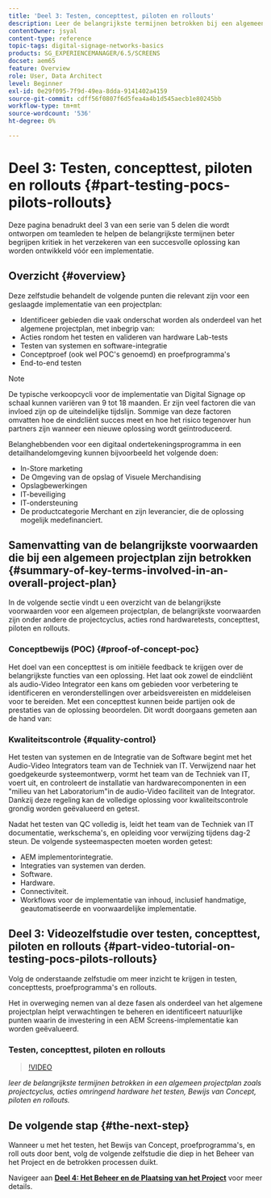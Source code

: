 ```yaml
---
title: 'Deel 3: Testen, concepttest, piloten en rollouts'
description: Leer de belangrijkste termijnen betrokken bij een algemeen projectplan zoals projectcyclus, acties omringend hardware het testen, Conceptproef, piloten, en rollouts.
contentOwner: jsyal
content-type: reference
topic-tags: digital-signage-networks-basics
products: SG_EXPERIENCEMANAGER/6.5/SCREENS
docset: aem65
feature: Overview
role: User, Data Architect
level: Beginner
exl-id: 0e29f095-7f9d-49ea-8dda-9141402a4159
source-git-commit: cdff56f0807f6d5fea4a4b1d545aecb1e80245bb
workflow-type: tm+mt
source-wordcount: '536'
ht-degree: 0%

---
```


# Deel 3: Testen, concepttest, piloten en rollouts {#part-testing-pocs-pilots-rollouts}

Deze pagina benadrukt deel 3 van een serie van 5 delen die wordt ontworpen om teamleden te helpen de belangrijkste termijnen beter begrijpen kritiek in het verzekeren van een succesvolle oplossing kan worden ontwikkeld vóór een implementatie.

## Overzicht {#overview}

Deze zelfstudie behandelt de volgende punten die relevant zijn voor een geslaagde implementatie van een projectplan:

* Identificeer gebieden die vaak onderschat worden als onderdeel van het algemene projectplan, met inbegrip van:
* Acties rondom het testen en valideren van hardware Lab-tests
* Testen van systemen en software-integratie
* Conceptproef (ook wel POC&#39;s genoemd) en proefprogramma&#39;s
* End-to-end testen

>[!NOTE]
>
>De typische verkoopcycli voor de implementatie van Digital Signage op schaal kunnen variëren van 9 tot 18 maanden. Er zijn veel factoren die van invloed zijn op de uiteindelijke tijdslijn. Sommige van deze factoren omvatten hoe de eindcliënt succes meet en hoe het risico tegenover hun partners zijn wanneer een nieuwe oplossing wordt geïntroduceerd.

Belanghebbenden voor een digitaal ondertekeningsprogramma in een detailhandelomgeving kunnen bijvoorbeeld het volgende doen:

* In-Store marketing
* De Omgeving van de opslag of Visuele Merchandising
* Opslagbewerkingen
* IT-beveiliging
* IT-ondersteuning
* De productcategorie Merchant en zijn leverancier, die de oplossing mogelijk medefinanciert.

## Samenvatting van de belangrijkste voorwaarden die bij een algemeen projectplan zijn betrokken {#summary-of-key-terms-involved-in-an-overall-project-plan}

In de volgende sectie vindt u een overzicht van de belangrijkste voorwaarden voor een algemeen projectplan, de belangrijkste voorwaarden zijn onder andere de projectcyclus, acties rond hardwaretests, concepttest, piloten en rollouts.

### Conceptbewijs (POC) {#proof-of-concept-poc}

Het doel van een concepttest is om initiële feedback te krijgen over de belangrijkste functies van een oplossing. Het laat ook zowel de eindcliënt als audio-Video Integrator een kans om gebieden voor verbetering te identificeren en veronderstellingen over arbeidsvereisten en middeleisen voor te bereiden. Met een concepttest kunnen beide partijen ook de prestaties van de oplossing beoordelen. Dit wordt doorgaans gemeten aan de hand van:

### Kwaliteitscontrole {#quality-control}

Het testen van systemen en de Integratie van de Software begint met het Audio-Video Integrators team van de Techniek van IT. Verwijzend naar het goedgekeurde systeemontwerp, vormt het team van de Techniek van IT, voert uit, en controleert de installatie van hardwarecomponenten in een &quot;milieu van het Laboratorium&quot;in de audio-Video faciliteit van de Integrator. Dankzij deze regeling kan de volledige oplossing voor kwaliteitscontrole grondig worden geëvalueerd en getest.

Nadat het testen van QC volledig is, leidt het team van de Techniek van IT documentatie, werkschema&#39;s, en opleiding voor verwijzing tijdens dag-2 steun. De volgende systeemaspecten moeten worden getest:

* AEM implementorintegratie.
* Integraties van systemen van derden.
* Software.
* Hardware.
* Connectiviteit.
* Workflows voor de implementatie van inhoud, inclusief handmatige, geautomatiseerde en voorwaardelijke implementatie.

## Deel 3: Videozelfstudie over testen, concepttest, piloten en rollouts {#part-video-tutorial-on-testing-pocs-pilots-rollouts}

Volg de onderstaande zelfstudie om meer inzicht te krijgen in testen, concepttests, proefprogramma&#39;s en rollouts.

Het in overweging nemen van al deze fasen als onderdeel van het algemene projectplan helpt verwachtingen te beheren en identificeert natuurlijke punten waarin de investering in een AEM Screens-implementatie kan worden geëvalueerd.

### Testen, concepttest, piloten en rollouts

>[!VIDEO](https://video.tv.adobe.com/v/28405)

*leer de belangrijkste termijnen betrokken in een algemeen projectplan zoals projectcyclus, acties omringend hardware het testen, Bewijs van Concept, piloten en rollouts.*

## De volgende stap {#the-next-step}

Wanneer u met het testen, het Bewijs van Concept, proefprogramma&#39;s, en roll outs door bent, volg de volgende zelfstudie die diep in het Beheer van het Project en de betrokken processen duikt.

Navigeer aan **[Deel 4: Het Beheer en de Plaatsing van het Project](project-management-and-deployment.md)** voor meer details.
